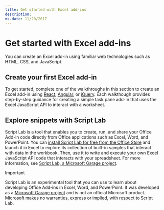 ```yaml
---
title: Get started with Excel add-ins
description: 
ms.date: 11/20/2017 
---
```



# Get started with Excel add-ins

You can create an Excel add-in using familiar web technologies such as HTML, CSS, and JavaScript. 

## Create your first Excel add-in

To get started, complete one of the walkthroughs in this section to create an Excel add-in using [React](excel-add-ins-get-started-react.md), [Angular](excel-add-ins-get-started-angular.md), or [jQuery](excel-add-ins-get-started-jquery.md). Each walkthough provides step-by-step guidance for creating a simple task pane add-in that uses the Excel JavaScript API to interact with a worksheet. 

## Explore snippets with Script Lab

Script Lab is a tool that enables you to create, run, and share your Office Add-in code directly from Office applications such as Excel, Word, and PowerPoint. You can [install Script Lab for free from the Office Store](https://store.office.com/app.aspx?assetid=WA104380862) and launch it in Excel to explore its collection of built-in samples that interact with data in the workbook. Then, use it to write and execute your own Excel JavaScript API code that interacts with your spreadsheet. For more information, see [Script Lab, a Microsoft Garage project](https://github.com/OfficeDev/script-lab/blob/master/README.md).

> [!IMPORTANT]
> Script Lab is an experimental tool that you can use to learn about developing Office Add-ins in Excel, Word, and PowerPoint. It was developed as a [Microsoft Garage project](https://www.microsoft.com/en-us/garage/about/) and is not an official Microsoft product. Microsoft makes no warranties, express or implied, with respect to Script Lab.
